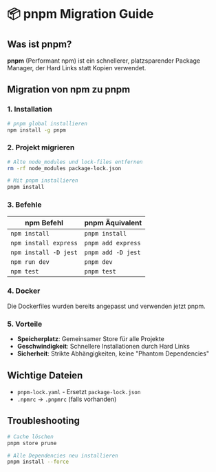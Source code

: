 # 📦 pnpm Migration Guide

## Was ist pnpm?

**pnpm** (Performant npm) ist ein schnellerer, platzsparender Package Manager, der Hard Links statt Kopien verwendet.

## Migration von npm zu pnpm

### 1. Installation

```bash
# pnpm global installieren
npm install -g pnpm
```

### 2. Projekt migrieren

```bash
# Alte node_modules und lock-files entfernen
rm -rf node_modules package-lock.json

# Mit pnpm installieren
pnpm install
```

### 3. Befehle

| npm Befehl            | pnpm Äquivalent    |
| --------------------- | ------------------ |
| `npm install`         | `pnpm install`     |
| `npm install express` | `pnpm add express` |
| `npm install -D jest` | `pnpm add -D jest` |
| `npm run dev`         | `pnpm dev`         |
| `npm test`            | `pnpm test`        |

### 4. Docker

Die Dockerfiles wurden bereits angepasst und verwenden jetzt pnpm.

### 5. Vorteile

- **Speicherplatz**: Gemeinsamer Store für alle Projekte
- **Geschwindigkeit**: Schnellere Installationen durch Hard Links
- **Sicherheit**: Strikte Abhängigkeiten, keine "Phantom Dependencies"

## Wichtige Dateien

- `pnpm-lock.yaml` - Ersetzt `package-lock.json`
- `.npmrc` → `.pnpmrc` (falls vorhanden)

## Troubleshooting

```bash
# Cache löschen
pnpm store prune

# Alle Dependencies neu installieren
pnpm install --force
```
